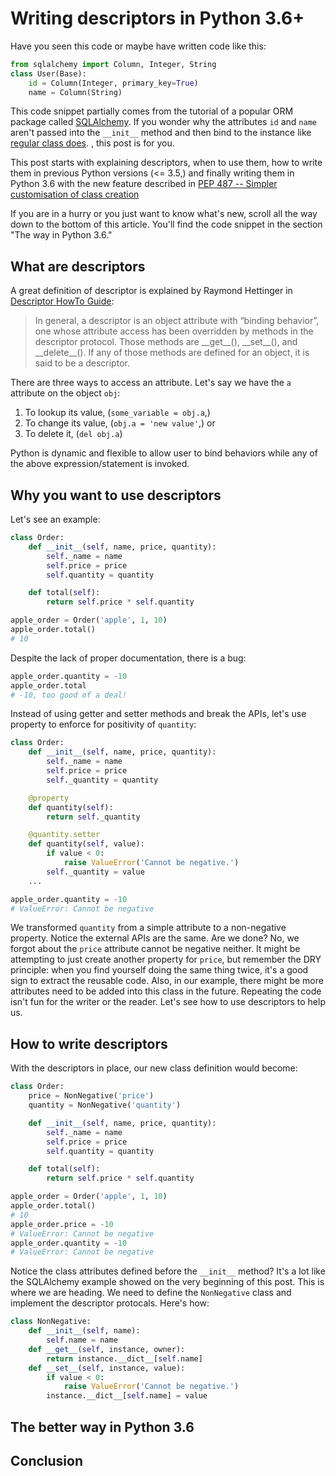 # Writing descriptors in Python 3.6+

Have you seen this code or maybe have written code like this:

```python
from sqlalchemy import Column, Integer, String
class User(Base):
    id = Column(Integer, primary_key=True)
    name = Column(String)
```

This code snippet partially comes from the tutorial of a popular ORM
package called [SQLAlchemy](http://docs.sqlalchemy.org/en/latest/orm/tutorial.html#declare-a-mapping).
If you wonder why the attributes `id` and `name` aren't passed
into the `__init__` method and then bind to the instance like
[regular class does](https://docs.python.org/3/tutorial/classes.html#class-objects).
, this post is for you.

This post starts with explaining descriptors, when to use them, how to write
them in previous Python versions (<= 3.5,) and finally writing
them in Python 3.6 with the new feature described in [PEP 487 --
Simpler customisation of class creation](https://www.python.org/dev/peps/pep-0487/)

If you are in a hurry or you just want to know what's new, scroll
all the way down to the bottom of this article. You'll find the code
snippet in the section "The way in Python 3.6."

## What are descriptors

A great definition of descriptor is explained by Raymond Hettinger in
[Descriptor HowTo Guide](https://docs.python.org/3.6/howto/descriptor.html#definition-and-introduction):

> In general, a descriptor is an object attribute with “binding behavior”,
one whose attribute access has been overridden by methods in the descriptor
protocol. Those methods are \_\_get\_\_(), \_\_set\_\_(), and
\_\_delete\_\_(). If any of those methods are defined for an object,
it is said to be a descriptor.

There are three ways to access an attribute. Let's say we have the `a`
attribute on the object `obj`:

1. To lookup its value, (`some_variable = obj.a`,)
1. To change its value, (`obj.a = 'new value'`,) or
1. To delete it, (`del obj.a`)

Python is dynamic and flexible to allow user to bind behaviors while any
of the above expression/statement is invoked.

## Why you want to use descriptors

Let's see an example:

```python
class Order:
    def __init__(self, name, price, quantity):
        self._name = name
        self.price = price
        self.quantity = quantity

    def total(self):
        return self.price * self.quantity

apple_order = Order('apple', 1, 10)
apple_order.total()
# 10
```

Despite the lack of proper documentation, there is a bug:

```python
apple_order.quantity = -10
apple_order.total
# -10, too good of a deal!
```

Instead of using getter and setter methods and break the APIs,
let's use property to enforce for positivity of `quantity`:

```python
class Order:
    def __init__(self, name, price, quantity):
        self._name = name
        self.price = price
        self._quantity = quantity

    @property
    def quantity(self):
        return self._quantity

    @quantity.setter
    def quantity(self, value):
        if value < 0:
            raise ValueError('Cannot be negative.')
        self._quantity = value
    ...

apple_order.quantity = -10
# ValueError: Cannot be negative
```

We transformed `quantity` from a simple attribute to a non-negative
property. Notice the external APIs are the same. Are we done? No, we
forgot about the `price` attribute cannot be negative neither. It might
be attempting to just create another property for `price`, but remember
the DRY principle: when you find yourself doing the same thing twice,
it's a good sign to extract the reusable code. Also, in our example,
there might be more attributes need to be added into this class in the
future. Repeating the code isn't fun for the writer or the reader. Let's
see how to use descriptors to help us.

## How to write descriptors

With the descriptors in place, our new class definition would become:

```python
class Order:
    price = NonNegative('price')
    quantity = NonNegative('quantity')

    def __init__(self, name, price, quantity):
        self._name = name
        self.price = price
        self.quantity = quantity

    def total(self):
        return self.price * self.quantity

apple_order = Order('apple', 1, 10)
apple_order.total()
# 10
apple_order.price = -10
# ValueError: Cannot be negative
apple_order.quantity = -10
# ValueError: Cannot be negative
```

Notice the class attributes defined before the `__init__` method? It's
a lot like the SQLAlchemy example showed on the very beginning of this
post. This is where we are heading. We need to define the `NonNegative`
class and implement the descriptor protocals. Here's how:

```python
class NonNegative:
    def __init__(self, name):
        self.name = name
    def __get__(self, instance, owner):
        return instance.__dict__[self.name]
    def __set__(self, instance, value):
        if value < 0:
            raise ValueError('Cannot be negative.')
        instance.__dict__[self.name] = value
```

## The better way in Python 3.6

## Conclusion
